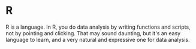 # R
 R is a language. In R, you do data analysis by writing functions and scripts, not by pointing and clicking. That may sound daunting, but it's an easy language to learn, and a very natural and expressive one for data analysis.
